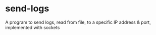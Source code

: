 # send-logs
A program to send logs, read from file, to a specific IP address &amp; port, implemented with sockets
